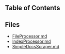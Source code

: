 ## Table of Contents

## Files

- [FileProcessor.md](FileProcessor.md)
- [IndexProcessor.md](IndexProcessor.md)
- [SimpleDocsScraper.md](SimpleDocsScraper.md)
